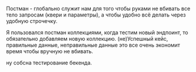 
Постман - глобально служит нам для того чтобы руками не вбивать все тело запросам (квери и параметры), а чтобы удобно всё делать через удобную строчечку. 

Я пользовался постман коллекциями, когда тестим новый эндпоинт, то обязательно добавляем новую коллекцию. (не)Успешный кейс, правильные данные, неправильные данные это все очень экономит время чтобы вручную не вбивать. 

ну собсна тестирование бекенда.
